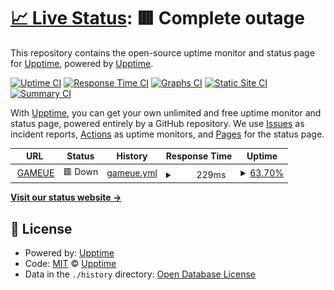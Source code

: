 # [📈 Live Status](https://upptime.github.io/upptime): <!--live status--> **🟥 Complete outage**

This repository contains the open-source uptime monitor and status page for [Upptime](https://upptime.js.org), powered by [Upptime](https://github.com/upptime/upptime).

[![Uptime CI](https://github.com/upptime/upptime/workflows/Uptime%20CI/badge.svg)](https://github.com/upptime/upptime/actions?query=workflow%3A%22Uptime+CI%22)
[![Response Time CI](https://github.com/upptime/upptime/workflows/Response%20Time%20CI/badge.svg)](https://github.com/upptime/upptime/actions?query=workflow%3A%22Response+Time+CI%22)
[![Graphs CI](https://github.com/upptime/upptime/workflows/Graphs%20CI/badge.svg)](https://github.com/upptime/upptime/actions?query=workflow%3A%22Graphs+CI%22)
[![Static Site CI](https://github.com/upptime/upptime/workflows/Static%20Site%20CI/badge.svg)](https://github.com/upptime/upptime/actions?query=workflow%3A%22Static+Site+CI%22)
[![Summary CI](https://github.com/upptime/upptime/workflows/Summary%20CI/badge.svg)](https://github.com/upptime/upptime/actions?query=workflow%3A%22Summary+CI%22)

With [Upptime](https://upptime.js.org), you can get your own unlimited and free uptime monitor and status page, powered entirely by a GitHub repository. We use [Issues](https://github.com/upptime/upptime/issues) as incident reports, [Actions](https://github.com/upptime/upptime/actions) as uptime monitors, and [Pages](https://upptime.github.io/upptime) for the status page.

<!--start: status pages-->
<!-- This summary is generated by Upptime (https://github.com/upptime/upptime) -->
<!-- Do not edit this manually, your changes will be overwritten -->
<!-- prettier-ignore -->
| URL | Status | History | Response Time | Uptime |
| --- | ------ | ------- | ------------- | ------ |
| <img alt="" src="https://icons.duckduckgo.com/ip3/www.gameue.live.ico" height="13"> [GAMEUE](http://www.gameue.live) | 🟥 Down | [gameue.yml](https://github.com/CarlosIvanSoto/upptime/commits/HEAD/history/gameue.yml) | <details><summary><img alt="Response time graph" src="./graphs/gameue/response-time-week.png" height="20"> 229ms</summary><br><a href="https://upptime.github.io/upptime/history/gameue"><img alt="Response time 175" src="https://img.shields.io/endpoint?url=https%3A%2F%2Fraw.githubusercontent.com%2FCarlosIvanSoto%2Fupptime%2FHEAD%2Fapi%2Fgameue%2Fresponse-time.json"></a><br><a href="https://upptime.github.io/upptime/history/gameue"><img alt="24-hour response time 390" src="https://img.shields.io/endpoint?url=https%3A%2F%2Fraw.githubusercontent.com%2FCarlosIvanSoto%2Fupptime%2FHEAD%2Fapi%2Fgameue%2Fresponse-time-day.json"></a><br><a href="https://upptime.github.io/upptime/history/gameue"><img alt="7-day response time 229" src="https://img.shields.io/endpoint?url=https%3A%2F%2Fraw.githubusercontent.com%2FCarlosIvanSoto%2Fupptime%2FHEAD%2Fapi%2Fgameue%2Fresponse-time-week.json"></a><br><a href="https://upptime.github.io/upptime/history/gameue"><img alt="30-day response time 175" src="https://img.shields.io/endpoint?url=https%3A%2F%2Fraw.githubusercontent.com%2FCarlosIvanSoto%2Fupptime%2FHEAD%2Fapi%2Fgameue%2Fresponse-time-month.json"></a><br><a href="https://upptime.github.io/upptime/history/gameue"><img alt="1-year response time 175" src="https://img.shields.io/endpoint?url=https%3A%2F%2Fraw.githubusercontent.com%2FCarlosIvanSoto%2Fupptime%2FHEAD%2Fapi%2Fgameue%2Fresponse-time-year.json"></a></details> | <details><summary><a href="https://upptime.github.io/upptime/history/gameue">63.70%</a></summary><a href="https://upptime.github.io/upptime/history/gameue"><img alt="All-time uptime 30.67%" src="https://img.shields.io/endpoint?url=https%3A%2F%2Fraw.githubusercontent.com%2FCarlosIvanSoto%2Fupptime%2FHEAD%2Fapi%2Fgameue%2Fuptime.json"></a><br><a href="https://upptime.github.io/upptime/history/gameue"><img alt="24-hour uptime 0.86%" src="https://img.shields.io/endpoint?url=https%3A%2F%2Fraw.githubusercontent.com%2FCarlosIvanSoto%2Fupptime%2FHEAD%2Fapi%2Fgameue%2Fuptime-day.json"></a><br><a href="https://upptime.github.io/upptime/history/gameue"><img alt="7-day uptime 63.70%" src="https://img.shields.io/endpoint?url=https%3A%2F%2Fraw.githubusercontent.com%2FCarlosIvanSoto%2Fupptime%2FHEAD%2Fapi%2Fgameue%2Fuptime-week.json"></a><br><a href="https://upptime.github.io/upptime/history/gameue"><img alt="30-day uptime 58.06%" src="https://img.shields.io/endpoint?url=https%3A%2F%2Fraw.githubusercontent.com%2FCarlosIvanSoto%2Fupptime%2FHEAD%2Fapi%2Fgameue%2Fuptime-month.json"></a><br><a href="https://upptime.github.io/upptime/history/gameue"><img alt="1-year uptime 30.67%" src="https://img.shields.io/endpoint?url=https%3A%2F%2Fraw.githubusercontent.com%2FCarlosIvanSoto%2Fupptime%2FHEAD%2Fapi%2Fgameue%2Fuptime-year.json"></a></details>

<!--end: status pages-->

[**Visit our status website →**](https://upptime.github.io/upptime)

## 📄 License

- Powered by: [Upptime](https://github.com/upptime/upptime)
- Code: [MIT](./LICENSE) © [Upptime](https://upptime.js.org)
- Data in the `./history` directory: [Open Database License](https://opendatacommons.org/licenses/odbl/1-0/)
